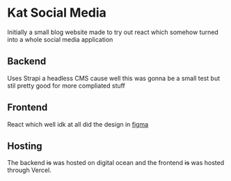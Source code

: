 # Kat Social Media
Initially a small blog website made to try out react which somehow turned into a whole social media application

## Backend
Uses Strapi a headless CMS cause well this was gonna be a small test but stil pretty good for more compliated stuff

## Frontend
React which well idk at all
did the design in [figma](https://www.figma.com/file/7LFPbs8wLAYQpYzdJAd9eR/Untitled?node-id=0%3A1)

## Hosting
The backend ~~is~~ was hosted on digital ocean and the frontend ~~is~~ was hosted through Vercel.
